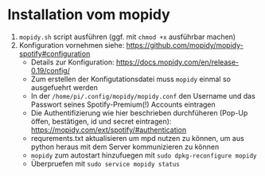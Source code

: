 # Installation vom mopidy

1. `mopidy.sh` script ausführen (ggf. mit `chmod +x` ausführbar machen)
2. Konfiguration vornehmen siehe: https://github.com/mopidy/mopidy-spotify#configuration
    * Details zur Konfiguration: https://docs.mopidy.com/en/release-0.19/config/
    * Zum erstellen der Konfigutationsdatei muss `mopidy` einmal so ausgefuehrt werden
    * In der `/home/pi/.config/mopidy/mopidy.conf` den Username und das Passwort seines Spotify-Premium(!) Accounts eintragen
    * Die Authentifizierung wie hier beschrieben durchfüheren (Pop-Up öffen, bestätigen, id und secret eintragen): https://mopidy.com/ext/spotify/#authentication
    * requrements.txt aktualisieren um mpd nutzen zu können, um aus python heraus mit dem Server kommunizieren zu können
    * `mopidy` zum autostart hinzufuegen mit `sudo dpkg-reconfigure mopidy`
    * Überpruefen mit `sudo service mopidy status`